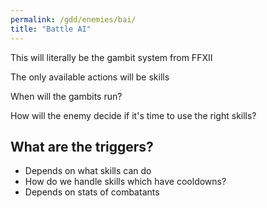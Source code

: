 ```yaml
---
permalink: /gdd/enemies/bai/
title: "Battle AI"
---
```


This will literally be the gambit system from FFXII

The only available actions will be skills

When will the gambits run?

How will the enemy decide if it's time to use the right skills?

## What are the triggers?

- Depends on what skills can do
- How do we handle skills which have cooldowns?
- Depends on stats of combatants
